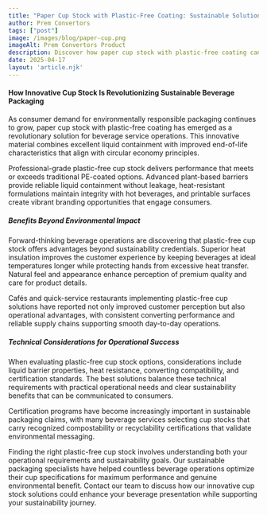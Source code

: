 ```yaml
---
title: "Paper Cup Stock with Plastic-Free Coating: Sustainable Solutions for Beverage Service"
author: Prem Convertors
tags: ["post"]
image: /images/blog/paper-cup.png
imageAlt: Prem Convertors Product
description: Discover how paper cup stock with plastic-free coating can improve sustainability credentials, enhance customer experience, and maintain operational efficiency for beverage services.
date: 2025-04-17
layout: 'article.njk'
---
```


#### How Innovative Cup Stock Is Revolutionizing Sustainable Beverage Packaging

As consumer demand for environmentally responsible packaging continues to grow, paper cup stock with plastic-free coating has emerged as a revolutionary solution for beverage service operations. This innovative material combines excellent liquid containment with improved end-of-life characteristics that align with circular economy principles.

Professional-grade plastic-free cup stock delivers performance that meets or exceeds traditional PE-coated options. Advanced plant-based barriers provide reliable liquid containment without leakage, heat-resistant formulations maintain integrity with hot beverages, and printable surfaces create vibrant branding opportunities that engage consumers.

##### Benefits Beyond Environmental Impact

Forward-thinking beverage operations are discovering that plastic-free cup stock offers advantages beyond sustainability credentials. Superior heat insulation improves the customer experience by keeping beverages at ideal temperatures longer while protecting hands from excessive heat transfer. Natural feel and appearance enhance perception of premium quality and care for product details.

Cafés and quick-service restaurants implementing plastic-free cup solutions have reported not only improved customer perception but also operational advantages, with consistent converting performance and reliable supply chains supporting smooth day-to-day operations.

##### Technical Considerations for Operational Success

When evaluating plastic-free cup stock options, considerations include liquid barrier properties, heat resistance, converting compatibility, and certification standards. The best solutions balance these technical requirements with practical operational needs and clear sustainability benefits that can be communicated to consumers.

Certification programs have become increasingly important in sustainable packaging claims, with many beverage services selecting cup stocks that carry recognized compostability or recyclability certifications that validate environmental messaging.

Finding the right plastic-free cup stock involves understanding both your operational requirements and sustainability goals. Our sustainable packaging specialists have helped countless beverage operations optimize their cup specifications for maximum performance and genuine environmental benefit. Contact our team to discuss how our innovative cup stock solutions could enhance your beverage presentation while supporting your sustainability journey.